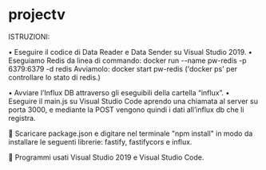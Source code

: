 # projectv

ISTRUZIONI: 

•	Eseguire il codice di Data Reader e Data Sender su Visual Studio 2019. 
• Eseguiamo Redis da linea di commando: docker run --name pw-redis -p 6379:6379 -d redis
Avviamolo: docker start pw-redis
('docker ps' per controllare lo stato di redis.)

•	Avviare l’Influx DB attraverso gli eseguibili della cartella “influx”. 
•	Eseguire il main.js su Visual Studio Code aprendo una chiamata al server su porta 3000, e mediante la POST vengono quindi i dati all’influx db che li registra. 


	Scaricare package.json e digitare nel terminale "npm install" 
in modo da installare le seguenti librerie: fastify, fastifycors e influx.

	Programmi usati Visual Studio 2019 e Visual Studio Code.




